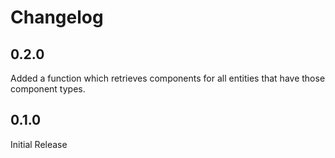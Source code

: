 # Changelog
## 0.2.0
Added a function which retrieves components for all entities that have those component types.
## 0.1.0
Initial Release
